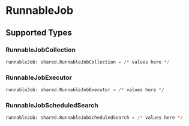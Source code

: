 # RunnableJob


## Supported Types

### RunnableJobCollection

```python
runnableJob: shared.RunnableJobCollection = /* values here */
```

### RunnableJobExecutor

```python
runnableJob: shared.RunnableJobExecutor = /* values here */
```

### RunnableJobScheduledSearch

```python
runnableJob: shared.RunnableJobScheduledSearch = /* values here */
```

